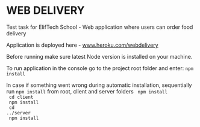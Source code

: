 # WEB DELIVERY

Test task for ElifTech School - Web application where users can order food delivery

Application is deployed here - www.heroku.com/webdelivery

Before running make sure latest Node version is installed on your machine.

To run application in the console go to the project root folder and enter:
<code>npm install</code>

In case  if something went wrong during automatic installation, sequentially run <code>npm install</code> from root, client and server folders
<code>
    npm install<br/>
    cd client<br/>
    npm install<br/>
    cd ../server<br/>
    npm install<br/>
</code>
